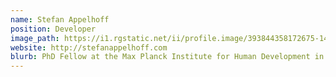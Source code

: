```yaml
---
name: Stefan Appelhoff
position: Developer
image_path: https://i1.rgstatic.net/ii/profile.image/393844358172675-1470911220348_Q512/Stefan_Appelhoff.jpg
website: http://stefanappelhoff.com
blurb: PhD Fellow at the Max Planck Institute for Human Development in Berlin and maintainer of the Brain Imaging Data Structure
---
```


